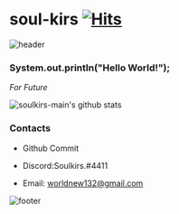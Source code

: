 # soul-kirs&nbsp;[![Hits](https://hits.seeyoufarm.com/api/count/incr/badge.svg?url=https%3A%2F%2Fgithub.com%2Fsoulkirs-main%2Fhit-counter&count_bg=%2379C83D&title_bg=%23555555&icon=&icon_color=%23E7E7E7&title=Watched+Users&edge_flat=false)](https://hits.seeyoufarm.com)

![header](https://capsule-render.vercel.app/api?type=wave&color=gradient&height=300&section=header&text=soulkirs-main's%20Github&fontSize=40)

### System.out.println("Hello World!");&nbsp;

<p>
  <em>
   For Future
  </em>  
</p>

![soulkirs-main's github stats](https://github-readme-stats.vercel.app/api?username=soulkirs-main&show_icons=true)


<!--
### Development Project 

* Deplux ([Site](http://deplux.io/))

-->

### Contacts 

* Github Commit
* Discord:Soulkirs.#4411
* Email: worldnew132@gmail.com

  <div align=center>
  
 
  </div>
  
![footer](https://capsule-render.vercel.app/api?type=wave&color=gradient&height=150&section=footer)
